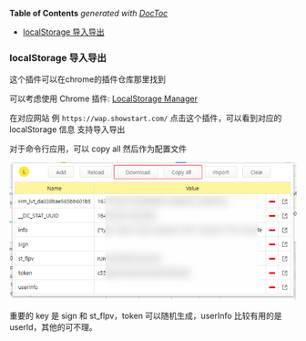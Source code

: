<!-- START doctoc generated TOC please keep comment here to allow auto update -->
<!-- DON'T EDIT THIS SECTION, INSTEAD RE-RUN doctoc TO UPDATE -->
**Table of Contents**  *generated with [DocToc](https://github.com/thlorenz/doctoc)*

- [localStorage 导入导出](#localstorage-导入导出)

<!-- END doctoc generated TOC please keep comment here to allow auto update -->

### localStorage 导入导出

这个插件可以在chrome的插件仓库那里找到

可以考虑使用 Chrome
插件: [LocalStorage Manager](https://chrome.google.com/webstore/detail/localstorage-manager/fkhoimdhngkiicbjobkinobjkoefhkap)

在对应网站 例 `https://wap.showstart.com/` 点击这个插件，可以看到对应的 localStorage 信息 支持导入导出

对于命令行应用，可以 copy all 然后作为配置文件

![image-20211224175843086](asserts/image-20211224175843086.png)

重要的 key 是 sign 和 st_flpv，token 可以随机生成，userInfo 比较有用的是 userId，其他的可不理。